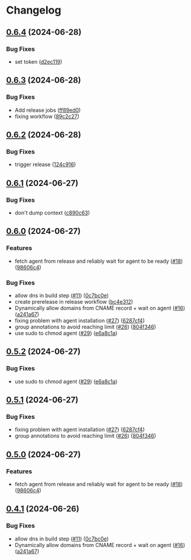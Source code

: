 # Changelog

## [0.6.4](https://github.com/fallard84/bullfrog/compare/v0.6.3...v0.6.4) (2024-06-28)


### Bug Fixes

* set token ([d2ec119](https://github.com/fallard84/bullfrog/commit/d2ec1198a72af6dbe7484b3abd4c0f25d915b1cf))

## [0.6.3](https://github.com/fallard84/bullfrog/compare/v0.6.2...v0.6.3) (2024-06-28)


### Bug Fixes

* Add release jobs ([ff89ed0](https://github.com/fallard84/bullfrog/commit/ff89ed0eb503aef24b544894d55e3023dd62a564))
* fixing workflow ([89c2c27](https://github.com/fallard84/bullfrog/commit/89c2c271f0f61e61a331c95c2e932a5bb34d9020))

## [0.6.2](https://github.com/fallard84/bullfrog/compare/v0.6.1...v0.6.2) (2024-06-28)


### Bug Fixes

* trigger release ([124c916](https://github.com/fallard84/bullfrog/commit/124c9167594e7bbb0a4d117511ab159ff344e99c))

## [0.6.1](https://github.com/fallard84/bullfrog/compare/v0.6.0...v0.6.1) (2024-06-27)


### Bug Fixes

* don't dump context ([c890c63](https://github.com/fallard84/bullfrog/commit/c890c631770c3a9513247a391465f1fc5d4fcd52))

## [0.6.0](https://github.com/fallard84/bullfrog/compare/v0.5.2...v0.6.0) (2024-06-27)


### Features

* fetch agent from release and reliably wait for agent to be ready ([#18](https://github.com/fallard84/bullfrog/issues/18)) ([98606c4](https://github.com/fallard84/bullfrog/commit/98606c47408f749b09a1c2c65f9d46dbd4aa7a08))


### Bug Fixes

* allow dns in build step ([#11](https://github.com/fallard84/bullfrog/issues/11)) ([0c7bc0e](https://github.com/fallard84/bullfrog/commit/0c7bc0e45814594f0e965b03008816d3adfafde9))
* create prerelease in release workflow ([bc4e312](https://github.com/fallard84/bullfrog/commit/bc4e31245aebd2e99fa137e049d29a49bc2b7bc8))
* Dynamically allow domains from CNAME record + wait on agent ([#16](https://github.com/fallard84/bullfrog/issues/16)) ([a241a67](https://github.com/fallard84/bullfrog/commit/a241a6749ad41a69ddde1b16d80027509d1c9fce))
* fixing problem with agent installation ([#27](https://github.com/fallard84/bullfrog/issues/27)) ([6287cf4](https://github.com/fallard84/bullfrog/commit/6287cf455f993c8b4a1874eaf82520d7643b2f75))
* group annotations to avoid reaching limit ([#26](https://github.com/fallard84/bullfrog/issues/26)) ([804f346](https://github.com/fallard84/bullfrog/commit/804f346cfeebd7d234bbee61b2784501e164d00a))
* use sudo to chmod agent ([#29](https://github.com/fallard84/bullfrog/issues/29)) ([e6a8c1a](https://github.com/fallard84/bullfrog/commit/e6a8c1a2ef6fe5b233781995e6e46c680e3dcc13))

## [0.5.2](https://github.com/bullfrogsec/bullfrog/compare/v0.5.1...v0.5.2) (2024-06-27)


### Bug Fixes

* use sudo to chmod agent ([#29](https://github.com/bullfrogsec/bullfrog/issues/29)) ([e6a8c1a](https://github.com/bullfrogsec/bullfrog/commit/e6a8c1a2ef6fe5b233781995e6e46c680e3dcc13))

## [0.5.1](https://github.com/bullfrogsec/bullfrog/compare/v0.5.0...v0.5.1) (2024-06-27)


### Bug Fixes

* fixing problem with agent installation ([#27](https://github.com/bullfrogsec/bullfrog/issues/27)) ([6287cf4](https://github.com/bullfrogsec/bullfrog/commit/6287cf455f993c8b4a1874eaf82520d7643b2f75))
* group annotations to avoid reaching limit ([#26](https://github.com/bullfrogsec/bullfrog/issues/26)) ([804f346](https://github.com/bullfrogsec/bullfrog/commit/804f346cfeebd7d234bbee61b2784501e164d00a))

## [0.5.0](https://github.com/bullfrogsec/bullfrog/compare/v0.4.1...v0.5.0) (2024-06-27)


### Features

* fetch agent from release and reliably wait for agent to be ready ([#18](https://github.com/bullfrogsec/bullfrog/issues/18)) ([98606c4](https://github.com/bullfrogsec/bullfrog/commit/98606c47408f749b09a1c2c65f9d46dbd4aa7a08))

## [0.4.1](https://github.com/bullfrogsec/bullfrog/compare/v0.4.0...v0.4.1) (2024-06-26)


### Bug Fixes

* allow dns in build step ([#11](https://github.com/bullfrogsec/bullfrog/issues/11)) ([0c7bc0e](https://github.com/bullfrogsec/bullfrog/commit/0c7bc0e45814594f0e965b03008816d3adfafde9))
* Dynamically allow domains from CNAME record + wait on agent ([#16](https://github.com/bullfrogsec/bullfrog/issues/16)) ([a241a67](https://github.com/bullfrogsec/bullfrog/commit/a241a6749ad41a69ddde1b16d80027509d1c9fce))
